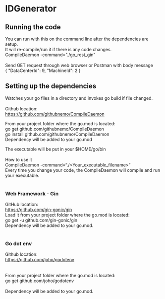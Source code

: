 # IDGenerator


## Running the code
You can run with this on the command line after the dependencies are setup.<br/>
It will re-compile/run it if there is any code changes.<br/>
CompileDaemon -command="./go_rest_gin"<br/>
<br/>
Send GET request through web browser or Postman with body message<br/>
{
    "DataCenterId": 9,
    "MachineId": 2
}
## Setting up the dependencies
Watches your go files in a directory and invokes go build if file changed.<br/>  
Github location:<br/>
https://github.com/githubnemo/CompileDaemon<br/>
  
From your project folder where the go.mod is located:<br/>
go get github.com/githubnemo/CompileDaemon<br/>
go install github.com/githubnemo/CompileDaemon<br/>
Dependency will be added to your go.mod<br/>

The executable will be put in your $HOME/go/bin<br/>
<br/>
How to use it<br/>
CompileDaemon -command=“./<Your_executable_filename>”<br/>
Every time you change your code, the CompileDaemon will compile and run your executable.<br/> 
<br/>
### Web Framework - Gin
GitHub location:<br/>
https://github.com/gin-gonic/gin<br/>
Load it from your project folder where the go.mod is located:<br/>
go get -u github.com/gin-gonic/gin<br/>
Dependency will be added to your go.mod.<br/>
<br/>
### Go dot env
Github location:<br/>
https://github.com/joho/godotenv<br/>
<br/>
<br/>
From your project folder where the go.mod is located:<br/> 
go get github.com/joho/godotenv<br/>
<br/>
Dependency will be added to your go.mod.<br/>
<br/>